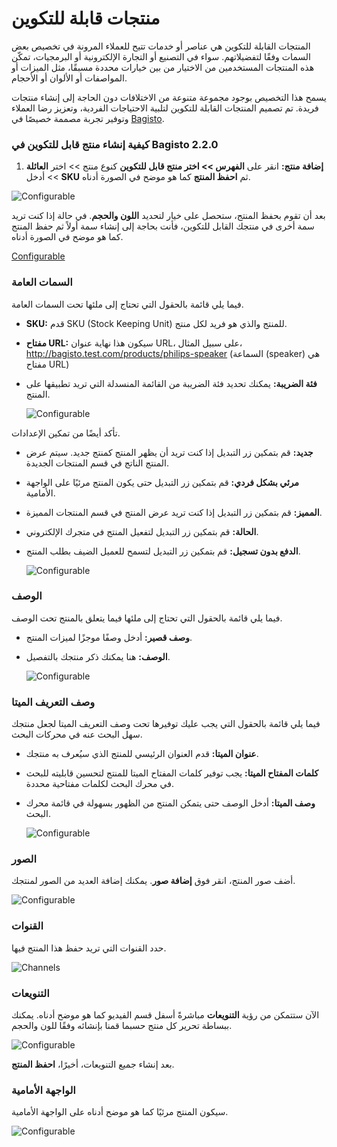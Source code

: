 # منتجات قابلة للتكوين

المنتجات القابلة للتكوين هي عناصر أو خدمات تتيح للعملاء المرونة في تخصيص بعض السمات وفقًا لتفضيلاتهم. سواء في التصنيع أو التجارة الإلكترونية أو البرمجيات، تمكّن هذه المنتجات المستخدمين من الاختيار من بين خيارات محددة مسبقًا، مثل الميزات أو المواصفات أو الألوان أو الأحجام.

يسمح هذا التخصيص بوجود مجموعة متنوعة من الاختلافات دون الحاجة إلى إنشاء منتجات فريدة. تم تصميم المنتجات القابلة للتكوين لتلبية الاحتياجات الفردية، وتعزيز رضا العملاء وتوفير تجربة مصممة خصيصًا في [Bagisto](https://bagisto.com/ar/).

### كيفية إنشاء منتج قابل للتكوين في Bagisto 2.2.0
1. **إضافة منتج:** انقر على **الفهرس >> اختر منتج قابل للتكوين** كنوع منتج >> اختر **العائلة** >> أدخل **SKU** ثم **احفظ المنتج** كما هو موضح في الصورة أدناه.

 ![Configurable](../../assets/2.2.0/images/configurable-product/configurable.png)
 
   بعد أن تقوم بحفظ المنتج، ستحصل على خيار لتحديد **اللون والحجم**. في حالة إذا كنت تريد سمة أخرى في منتجك القابل للتكوين، فأنت بحاجة إلى إنشاء سمة أولاً ثم حفظ المنتج كما هو موضح في الصورة أدناه.

   [Configurable](../../assets/2.2.0/images/configurable-product/configurableAttributes.png)

### السمات العامة
فيما يلي قائمة بالحقول التي تحتاج إلى ملئها تحت السمات العامة.

- **SKU:** قدم SKU (Stock Keeping Unit) للمنتج والذي هو فريد لكل منتج.
- **مفتاح URL:** سيكون هذا نهاية عنوان URL، على سبيل المثال، http://bagisto.test.com/products/philips-speaker (السماعة (speaker) هي مفتاح URL)
- **فئة الضريبة:** يمكنك تحديد فئة الضريبة من القائمة المنسدلة التي تريد تطبيقها على المنتج.

   ![Configurable](../../assets/2.2.0/images/configurable-product/editProducts.png)

تأكد أيضًا من تمكين الإعدادات.

- **جديد:** قم بتمكين زر التبديل إذا كنت تريد أن يظهر المنتج كمنتج جديد. سيتم عرض المنتج الناتج في قسم المنتجات الجديدة.
- **مرئي بشكل فردي:** قم بتمكين زر التبديل حتى يكون المنتج مرئيًا على الواجهة الأمامية.
- **المميز:** قم بتمكين زر التبديل إذا كنت تريد عرض المنتج في قسم المنتجات المميزة.
- **الحالة:** قم بتمكين زر التبديل لتفعيل المنتج في متجرك الإلكتروني.
- **الدفع بدون تسجيل:** قم بتمكين زر التبديل لتسمح للعميل الضيف بطلب المنتج.

   ![Configurable](../../assets/2.2.0/images/configurable-product/toggleButtons.png)

### الوصف
فيما يلي قائمة بالحقول التي تحتاج إلى ملئها فيما يتعلق بالمنتج تحت الوصف.

- **وصف قصير:** أدخل وصفًا موجزًا لميزات المنتج.
- **الوصف:** هنا يمكنك ذكر منتجك بالتفصيل.

   ![Configurable](../../assets/2.2.0/images/configurable-product/descriptions.png)

### وصف التعريف الميتا
فيما يلي قائمة بالحقول التي يجب عليك توفيرها تحت وصف التعريف الميتا لجعل منتجك سهل البحث عنه في محركات البحث.

- **عنوان الميتا:** قدم العنوان الرئيسي للمنتج الذي سيُعرف به منتجك.
- **كلمات المفتاح الميتا:** يجب توفير كلمات المفتاح الميتا للمنتج لتحسين قابليته للبحث في محرك البحث لكلمات مفتاحية محددة.
- **وصف الميتا:** أدخل الوصف حتى يتمكن المنتج من الظهور بسهولة في قائمة محرك البحث.

   ![Configurable](../../assets/2.2.0/images/configurable-product/metaDescriptions.png)

### الصور
أضف صور المنتج، انقر فوق **إضافة صور**. يمكنك إضافة العديد من الصور لمنتجك.

   ![Configurable](../../assets/2.2.0/images/configurable-product/image.png)

### القنوات

حدد القنوات التي تريد حفظ هذا المنتج فيها.

   ![Channels](../../assets/2.2.0/images/configurable-product/channels.png)

### التنويعات

الآن ستتمكن من رؤية **التنويعات** مباشرةً أسفل قسم الفيديو كما هو موضح أدناه. يمكنك ببساطة تحرير كل منتج حسبما قمنا بإنشائه وفقًا للون والحجم.

   ![Configurable](../../assets/2.2.0/images/configurable-product/variations.png)

بعد إنشاء جميع التنويعات، أخيرًا، **احفظ المنتج**.

### الواجهة الأمامية
سيكون المنتج مرئيًا كما هو موضح أدناه على الواجهة الأمامية.

   ![Configurable](../../assets/2.2.0/images/configurable-product/output.png)